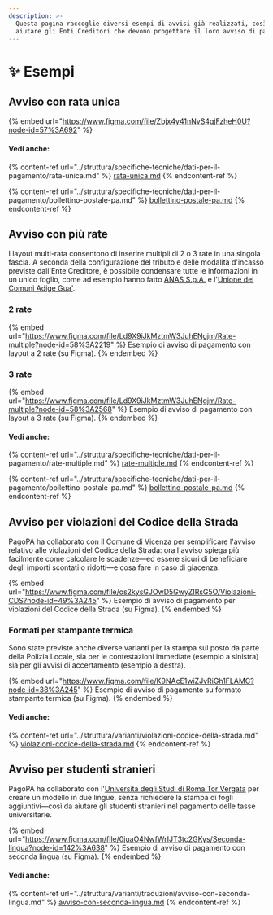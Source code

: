 ```yaml
---
description: >-
  Questa pagina raccoglie diversi esempi di avvisi già realizzati, così da
  aiutare gli Enti Creditori che devono progettare il loro avviso di pagamento.
---
```


# ✨ Esempi

## Avviso con rata unica

{% embed url="https://www.figma.com/file/Zbjx4y41nNvS4qjFzheH0U?node-id=57%3A692" %}

#### Vedi anche:

{% content-ref url="../struttura/specifiche-tecniche/dati-per-il-pagamento/rata-unica.md" %}
[rata-unica.md](../struttura/specifiche-tecniche/dati-per-il-pagamento/rata-unica.md)
{% endcontent-ref %}

{% content-ref url="../struttura/specifiche-tecniche/dati-per-il-pagamento/bollettino-postale-pa.md" %}
[bollettino-postale-pa.md](../struttura/specifiche-tecniche/dati-per-il-pagamento/bollettino-postale-pa.md)
{% endcontent-ref %}

## Avviso con più rate

I layout multi-rata consentono di inserire multipli di 2 o 3 rate in una singola fascia. A seconda della configurazione del tributo e delle modalità d'incasso previste dall'Ente Creditore, è possibile condensare tutte le informazioni in un unico foglio, come ad esempio hanno fatto [ANAS S.p.A.](https://www.stradeanas.it/it) e l'[Unione dei Comuni Adige Gua'](http://www.unioneadigegua.it).

### 2 rate

{% embed url="https://www.figma.com/file/Ld9X9iJkMztmW3JuhENgjm/Rate-multiple?node-id=58%3A2219" %}
Esempio di avviso di pagamento con layout a 2 rate (su Figma).
{% endembed %}

### 3 rate

{% embed url="https://www.figma.com/file/Ld9X9iJkMztmW3JuhENgjm/Rate-multiple?node-id=58%3A2568" %}
Esempio di avviso di pagamento con layout a 3 rate (su Figma).
{% endembed %}

#### Vedi anche:

{% content-ref url="../struttura/specifiche-tecniche/dati-per-il-pagamento/rate-multiple.md" %}
[rate-multiple.md](../struttura/specifiche-tecniche/dati-per-il-pagamento/rate-multiple.md)
{% endcontent-ref %}

{% content-ref url="../struttura/specifiche-tecniche/dati-per-il-pagamento/bollettino-postale-pa.md" %}
[bollettino-postale-pa.md](../struttura/specifiche-tecniche/dati-per-il-pagamento/bollettino-postale-pa.md)
{% endcontent-ref %}

## Avviso per violazioni del Codice della Strada

PagoPA ha collaborato con il [Comune di Vicenza](https://www.comune.vicenza.it) per semplificare l'avviso relativo alle violazioni del Codice della Strada: ora l'avviso spiega più facilmente come calcolare le scadenze—ed essere sicuri di beneficiare degli importi scontati o ridotti—e cosa fare in caso di giacenza.

{% embed url="https://www.figma.com/file/os2kysGJOwD5GwyZIRsG5O/Violazioni-CDS?node-id=49%3A245" %}
Esempio di avviso di pagamento per violazioni del Codice della Strada (su Figma).
{% endembed %}

### Formati per stampante termica

Sono state previste anche diverse varianti per la stampa sul posto da parte della Polizia Locale, sia per le contestazioni immediate (esempio a sinistra) sia per gli avvisi di accertamento (esempio a destra).

{% embed url="https://www.figma.com/file/K9NAcE1wiZJvRiGh1FLAMC?node-id=38%3A245" %}
Esempio di avviso di pagamento su formato stampante termica (su Figma).
{% endembed %}

#### Vedi anche:

{% content-ref url="../struttura/varianti/violazioni-codice-della-strada.md" %}
[violazioni-codice-della-strada.md](../struttura/varianti/violazioni-codice-della-strada.md)
{% endcontent-ref %}

## Avviso per studenti stranieri

PagoPA ha collaborato con l'[Università degli Studi di Roma Tor Vergata](https://web.uniroma2.it/it) per creare un modello in due lingue, senza richiedere la stampa di fogli aggiuntivi—così da aiutare gli studenti stranieri nel pagamento delle tasse universitarie.

{% embed url="https://www.figma.com/file/0juaO4NwfWrIJT3tc2GKys/Seconda-lingua?node-id=142%3A638" %}
Esempio di avviso di pagamento con seconda lingua (su Figma).
{% endembed %}

#### Vedi anche:

{% content-ref url="../struttura/varianti/traduzioni/avviso-con-seconda-lingua.md" %}
[avviso-con-seconda-lingua.md](../struttura/varianti/traduzioni/avviso-con-seconda-lingua.md)
{% endcontent-ref %}
